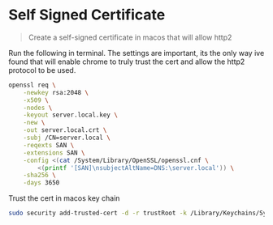 # Self Signed Certificate

> Create a self-signed certificate in macos that will allow http2

Run the following in terminal. The settings are important, its the only way ive 
found that will enable chrome to truly trust the cert and allow the http2 
protocol to be used.

```bash
openssl req \
    -newkey rsa:2048 \
    -x509 \
    -nodes \
    -keyout server.local.key \
    -new \
    -out server.local.crt \
    -subj /CN=server.local \
    -reqexts SAN \
    -extensions SAN \
    -config <(cat /System/Library/OpenSSL/openssl.cnf \
        <(printf '[SAN]\nsubjectAltName=DNS:\server.local')) \
    -sha256 \
    -days 3650
```

Trust the cert in macos key chain

```bash
sudo security add-trusted-cert -d -r trustRoot -k /Library/Keychains/System.keychain server.local.crt
```